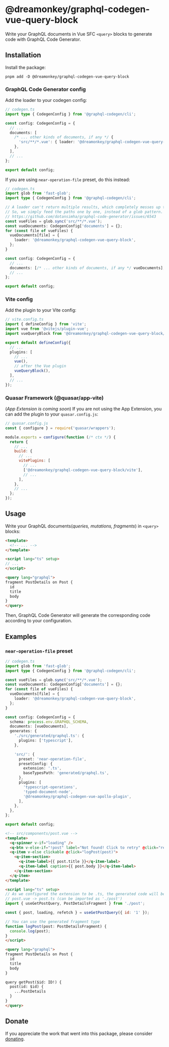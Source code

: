 # @dreamonkey/graphql-codegen-vue-query-block

Write your GraphQL documents in Vue SFC `<query>` blocks to generate code with GraphQL Code Generator.

## Installation

Install the package:

```shell
pnpm add -D @dreamonkey/graphql-codegen-vue-query-block
```

### GraphQL Code Generator config

Add the loader to your codegen config:

```ts
// codegen.ts
import type { CodegenConfig } from '@graphql-codegen/cli';

const config: CodegenConfig = {
  // ...
  documents: [
    /* ... other kinds of documents, if any */ {
      'src/**/*.vue': { loader: '@dreamonkey/graphql-codegen-vue-query-block' },
    },
  ],
  // ...
};

export default config;
```

If you are using `near-operation-file` preset, do this instead:

```ts
// codegen.ts
import glob from 'fast-glob';
import type { CodegenConfig } from '@graphql-codegen/cli';

// A loader can't return multiple results, which completely messes up the near-operation-file preset with glob patterns
// So, we simply feed the paths one by one, instead of a glob pattern.
// https://github.com/dotansimha/graphql-code-generator/issues/6543
const vueFiles = glob.sync('src/**/*.vue');
const vueDocuments: CodegenConfig['documents'] = {};
for (const file of vueFiles) {
  vueDocuments[file] = {
    loader: '@dreamonkey/graphql-codegen-vue-query-block',
  };
}

const config: CodegenConfig = {
  // ...
  documents: [/* ... other kinds of documents, if any */ vueDocuments],
  // ...
};

export default config;
```

### Vite config

Add the plugin to your Vite config:

```ts
// vite.config.ts
import { defineConfig } from 'vite';
import vue from '@vitejs/plugin-vue';
import vueQueryBlock from '@dreamonkey/graphql-codegen-vue-query-block/vite';

export default defineConfig({
  // ...
  plugins: [
    // ...
    vue(),
    // after the Vue plugin
    vueQueryBlock(),
  ],
  // ...
});
```

### Quasar Framework (@quasar/app-vite)

(_App Extension is coming soon_) <!-- TODO: Link the app extension when it's ready -->
If you are not using the App Extension, you can add the plugin to your `quasar.config.js`:

```js
// quasar.config.js
const { configure } = require('quasar/wrappers');

module.exports = configure(function (/* ctx */) {
  return {
    // ...
    build: {
      // ...
      vitePlugins: [
        // ...
        ['@dreamonkey/graphql-codegen-vue-query-block/vite'],
        // ...
      ],
    },
    // ...
  };
});
```

## Usage

Write your GraphQL documents(_queries, mutations, fragments_) in `<query>` blocks:

<!-- prettier-ignore -->
```html
<template>
  <!-- ... -->
</template>

<script lang="ts" setup>
// ...
</script>

<query lang="graphql">
fragment PostDetails on Post {
  id
  title
  body
}
</query>
```

Then, GraphQL Code Generator will generate the corresponding code according to your configuration.

## Examples

### `near-operation-file` preset

```ts
// codegen.ts
import glob from 'fast-glob';
import type { CodegenConfig } from '@graphql-codegen/cli';

const vueFiles = glob.sync('src/**/*.vue');
const vueDocuments: CodegenConfig['documents'] = {};
for (const file of vueFiles) {
  vueDocuments[file] = {
    loader: '@dreamonkey/graphql-codegen-vue-query-block',
  };
}

const config: CodegenConfig = {
  schema: process.env.GRAPHQL_SCHEMA,
  documents: [vueDocuments],
  generates: {
    './src/generated/graphql.ts': {
      plugins: ['typescript'],
    },

    'src/': {
      preset: 'near-operation-file',
      presetConfig: {
        extension: '.ts',
        baseTypesPath: 'generated/graphql.ts',
      },
      plugins: [
        'typescript-operations',
        'typed-document-node',
        '@dreamonkey/graphql-codegen-vue-apollo-plugin',
      ],
    },
  },
};

export default config;
```

<!-- prettier-ignore -->
```html
<!-- src/components/post.vue -->
<template>
  <q-spinner v-if="loading" />
  <q-btn v-else-if="!post" label="Not found! Click to retry" @click="refetch" />
  <q-item v-else clickable @click="logPost(post)">
    <q-item-section>
      <q-item-label>{{ post.title }}</q-item-label>
      <q-item-label caption>{{ post.body }}</q-item-label>
    </q-item-section>
  </q-item>
</template>

<script lang="ts" setup>
// As we configured the extension to be .ts, the generated code will be in .ts files under the same name
// post.vue -> post.ts (can be imported as './post')
import { useGetPostQuery, PostDetailsFragment } from './post';

const { post, loading, refetch } = useGetPostQuery({ id: '1' });

// You can use the generated fragment type
function logPost(post: PostDetailsFragment) {
  console.log(post);
}
</script>

<query lang="graphql">
fragment PostDetails on Post {
  id
  title
  body
}

query getPost($id: ID!) {
  post(id: $id) {
    ...PostDetails
  }
}
</query>
```

## Donate

If you appreciate the work that went into this package, please consider [donating](https://github.com/sponsors/dreamonkey).
